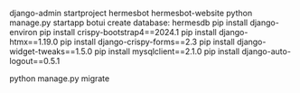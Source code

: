 django-admin startproject hermesbot hermesbot-website
python manage.py startapp botui
create database: hermesdb
pip install django-environ
pip install crispy-bootstrap4==2024.1
pip install django-htmx==1.19.0
pip install django-crispy-forms==2.3
pip install django-widget-tweaks==1.5.0
pip install mysqlclient==2.1.0
pip install django-auto-logout==0.5.1

python manage.py migrate
